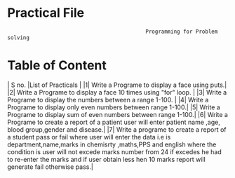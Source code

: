 #                                                       Practical File
                                                Programming for Problem solving
#   Table of Content
   | S no. |List of Practicals | 
   |1| Write a Programe to display a face using puts.| 
   |2| Write a Programe to display a face 10 times using "for" loop. |
   |3| Write a Programe to display the numbers between a range 1-100. |
   |4| Write a Programe to display only even numbers between range 1-100.|
   |5| Write a Programe to display sum of even numbers between range 1-100.|
   |6| Write a Programe to create a report of a patient user will enter patient name ,age, blood group,gender and disease.|
   |7| Write a programe to create a report of a student pass or fail where user will enter the data i.e is department,name,marks in chemisrty ,maths,PPS and english where the condition is user will not excede marks number from 24 if excedes he had to re-enter the marks and if user obtain less hen 10 marks report will generate fail otherwise pass.|
